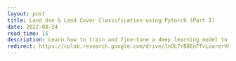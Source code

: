 ```yaml
---
layout: post
title: Land Use & Land Cover Classification using Pytorch (Part I)
date: 2022-08-24 
read_time: 15
description: Learn how to train and fine-tune a deep learning model to classify satellite images into 10 land use and land cover (LULC) categories.
redirect: https://colab.research.google.com/drive/1nOL7rB8EnFTvLoarerVOtECYBwJKth-t?usp=sharing
---
```

